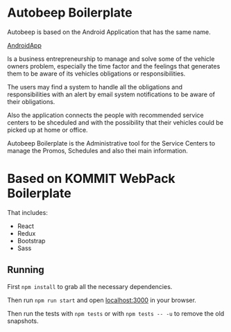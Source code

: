 # Autobeep Boilerplate

Autobeep is based on the Android Application that has the same name.

[AndroidApp](https://play.google.com/store/apps/details?id=com.ionicframework.autobeep343650)

Is a business entrepreneurship to manage and solve some of the vehicle owners problem, especially the time factor and the feelings that generates them to be aware of its vehicles obligations or responsibilities.

The users may find a system to handle all the obligations and responsibilities with an alert by email system notifications to be aware of their obligations.

Also the application connects the people with recommended service centers to be shceduled and with the possibility that their vehicles could be picked up at home or office.

Autobeep Boilerplate is the Administrative tool for the Service Centers to manage the Promos, Schedules and also thei main information.

# Based on KOMMIT WebPack Boilerplate

That includes:

* React
* Redux
* Bootstrap
* Sass

## Running

First `npm install` to grab all the necessary dependencies.

Then run `npm run start` and open <localhost:3000> in your browser.

Then run the tests with `npm tests` or with `npm tests -- -u` to remove the old snapshots.
